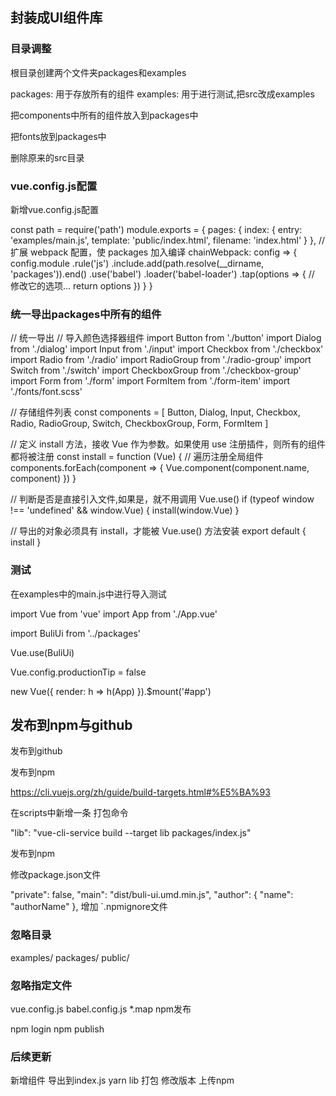 ## 封装成UI组件库

### 目录调整

根目录创建两个文件夹packages和examples

packages: 用于存放所有的组件 examples: 用于进行测试,把src改成examples

把components中所有的组件放入到packages中

把fonts放到packages中

删除原来的src目录

### vue.config.js配置

新增vue.config.js配置

const path = require('path')
module.exports = {
  pages: {
    index: {
      entry: 'examples/main.js',
      template: 'public/index.html',
      filename: 'index.html'
    }
  },
  // 扩展 webpack 配置，使 packages 加入编译
  chainWebpack: config => {
    config.module
      .rule('js')
      .include.add(path.resolve(__dirname, 'packages')).end()
      .use('babel')
      .loader('babel-loader')
      .tap(options => {
        // 修改它的选项...
        return options
      })
  }
}

### 统一导出packages中所有的组件

// 统一导出 // 导入颜色选择器组件 import Button from './button' import Dialog from './dialog' import Input from './input' import Checkbox from './checkbox' import Radio from './radio' import RadioGroup from './radio-group' import Switch from './switch' import CheckboxGroup from './checkbox-group' import Form from './form' import FormItem from './form-item' import './fonts/font.scss'

// 存储组件列表 const components = [ Button, Dialog, Input, Checkbox, Radio, RadioGroup, Switch, CheckboxGroup, Form, FormItem ]

// 定义 install 方法，接收 Vue 作为参数。如果使用 use 注册插件，则所有的组件都将被注册 const install = function (Vue) { // 遍历注册全局组件 components.forEach(component => { Vue.component(component.name, component) }) }

// 判断是否是直接引入文件,如果是，就不用调用 Vue.use() if (typeof window !== 'undefined' && window.Vue) { install(window.Vue) }

// 导出的对象必须具有 install，才能被 Vue.use() 方法安装 export default { install }

### 测试

在examples中的main.js中进行导入测试

import Vue from 'vue'
import App from './App.vue'

import BuliUi from '../packages'

Vue.use(BuliUi)

Vue.config.productionTip = false

new Vue({
  render: h => h(App)
}).$mount('#app')

## 发布到npm与github

发布到github

发布到npm

https://cli.vuejs.org/zh/guide/build-targets.html#%E5%BA%93

在scripts中新增一条 打包命令

"lib": "vue-cli-service build --target lib packages/index.js"

发布到npm

修改package.json文件

"private": false,
"main": "dist/buli-ui.umd.min.js",
"author": {
  "name": "authorName"
},
增加 `.npmignore文件

### 忽略目录
examples/
packages/
public/
 
### 忽略指定文件
vue.config.js
babel.config.js
*.map
npm发布

npm login npm publish

### 后续更新
新增组件
导出到index.js
yarn lib 打包
修改版本
上传npm